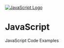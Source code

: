 [![JavaScript Logo](https://www.frontendvideo.org/wp-content/uploads/javascript-logo-200-200x160.jpg)](https://www.frontendvideo.org/category/javascript/)

# JavaScript
JavaScript Code Examples

